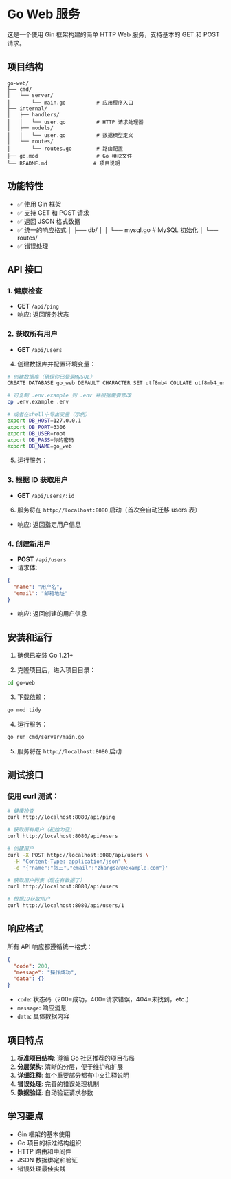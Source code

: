 # Go Web 服务

这是一个使用 Gin 框架构建的简单 HTTP Web 服务，支持基本的 GET 和 POST 请求。

## 项目结构

```
go-web/
├── cmd/
│   └── server/
│       └── main.go          # 应用程序入口
├── internal/
│   ├── handlers/
│   │   └── user.go          # HTTP 请求处理器
│   ├── models/
│   │   └── user.go          # 数据模型定义
│   └── routes/
│       └── routes.go        # 路由配置
├── go.mod                   # Go 模块文件
└── README.md               # 项目说明
```

## 功能特性

- ✅ 使用 Gin 框架
- ✅ 支持 GET 和 POST 请求
- ✅ 返回 JSON 格式数据
- ✅ 统一的响应格式
  │ ├── db/
  │ │ └── mysql.go # MySQL 初始化
  │ └── routes/
- ✅ 错误处理

## API 接口

### 1. 健康检查

- **GET** `/api/ping`
- 响应: 返回服务状态

### 2. 获取所有用户

- **GET** `/api/users`

4. 创建数据库并配置环境变量：

```bash
# 创建数据库（确保你已登录MySQL）
CREATE DATABASE go_web DEFAULT CHARACTER SET utf8mb4 COLLATE utf8mb4_unicode_ci;

# 可复制 .env.example 到 .env 并根据需要修改
cp .env.example .env

# 或者在shell中导出变量（示例）
export DB_HOST=127.0.0.1
export DB_PORT=3306
export DB_USER=root
export DB_PASS=你的密码
export DB_NAME=go_web
```

5. 运行服务：

### 3. 根据 ID 获取用户

- **GET** `/api/users/:id`

6. 服务将在 `http://localhost:8080` 启动（首次会自动迁移 users 表）

- 响应: 返回指定用户信息

### 4. 创建新用户

- **POST** `/api/users`
- 请求体:

```json
{
  "name": "用户名",
  "email": "邮箱地址"
}
```

- 响应: 返回创建的用户信息

## 安装和运行

1. 确保已安装 Go 1.21+

2. 克隆项目后，进入项目目录：

```bash
cd go-web
```

3. 下载依赖：

```bash
go mod tidy
```

4. 运行服务：

```bash
go run cmd/server/main.go
```

5. 服务将在 `http://localhost:8080` 启动

## 测试接口

### 使用 curl 测试：

```bash
# 健康检查
curl http://localhost:8080/api/ping

# 获取所有用户（初始为空）
curl http://localhost:8080/api/users

# 创建用户
curl -X POST http://localhost:8080/api/users \
  -H "Content-Type: application/json" \
  -d '{"name":"张三","email":"zhangsan@example.com"}'

# 获取用户列表（现在有数据了）
curl http://localhost:8080/api/users

# 根据ID获取用户
curl http://localhost:8080/api/users/1
```

## 响应格式

所有 API 响应都遵循统一格式：

```json
{
  "code": 200,
  "message": "操作成功",
  "data": {}
}
```

- `code`: 状态码（200=成功，400=请求错误，404=未找到，etc.）
- `message`: 响应消息
- `data`: 具体数据内容

## 项目特点

1. **标准项目结构**: 遵循 Go 社区推荐的项目布局
2. **分层架构**: 清晰的分层，便于维护和扩展
3. **详细注释**: 每个重要部分都有中文注释说明
4. **错误处理**: 完善的错误处理机制
5. **数据验证**: 自动验证请求参数

## 学习要点

- Gin 框架的基本使用
- Go 项目的标准结构组织
- HTTP 路由和中间件
- JSON 数据绑定和验证
- 错误处理最佳实践
